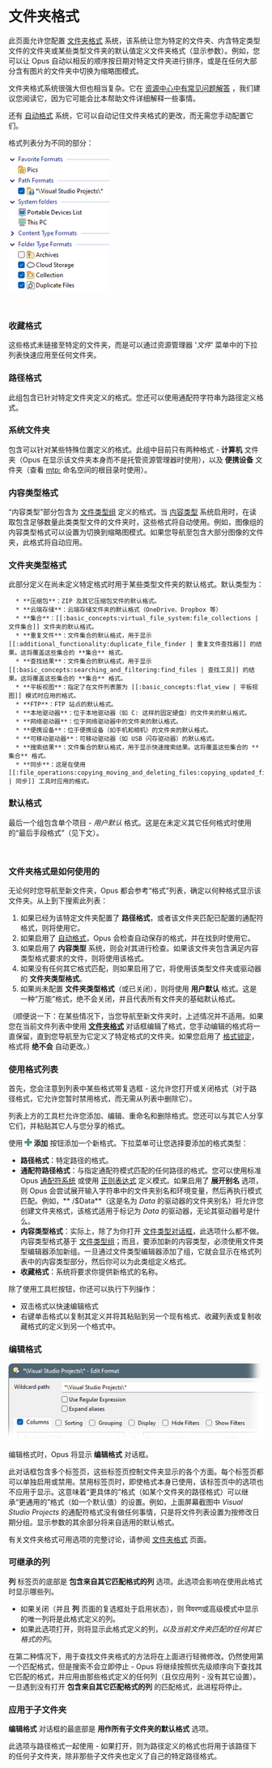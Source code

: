 # 文件夹格式

此页面允许您配置 [文件夹格式](/Manual/basic_concepts/folder_options/folder_formats.zh.md) 系统，该系统让您为特定的文件夹、内含特定类型文件的文件夹或某些类型文件夹的默认值定义文件夹格式（显示参数）。例如，您可以让 Opus 自动以相反的顺序按日期对特定文件夹进行排序，或是在任何大部分含有图片的文件夹中切换为缩略图模式。

文件夹格式系统很强大但也相当复杂。它在 [资源中心中有常见问题解答](https://resource.dopus.com/t/folder-formats-quick-guide/1313?u=chaoses-ib) ，我们建议您阅读它，因为它可能会比本帮助文件详细解释一些事情。

还有 [自动格式](/Manual/preferences/preferences_categories/folders/folder_formats/automatic_formats.zh.md) 系统，它可以自动记住文件夹格式的更改，而无需您手动配置它们。

格式列表分为不同的部分：

![](/Manual/images/media/13/folder_formats.png)

 

### 收藏格式

这些格式未链接至特定的文件夹，而是可以通过资源管理器 '*文件*' 菜单中的下拉列表快速应用至任何文件夹。

### 路径格式

此组包含已针对特定文件夹定义的格式。您还可以使用通配符字符串为路径定义格式。

### 系统文件夹

包含可以针对某些特殊位置定义的格式。此组中目前只有两种格式 - **计算机** 文件夹（Opus 在显示该文件夹本身而不是托管资源管理器时使用），以及 **便携设备** 文件夹（查看 [mtp:](/Manual/basic_concepts/virtual_file_system/mtp.zh.md) 命名空间的根目录时使用）。

### 内容类型格式

“内容类型”部分包含为 [文件类型组](/Manual/file_types/file_type_groups.zh.md) 定义的格式。当 [内容类型](/Manual/basic_concepts/folder_options/content_types.zh.md) 系统启用时，在读取包含足够数量此类类型文件的文件夹时，这些格式将自动使用。例如，图像组的内容类型格式可以设置为切换到缩略图模式。如果您导航至包含大部分图像的文件夹，此格式将自动应用。

### 文件夹类型格式

此部分定义在尚未定义特定格式时用于某些类型文件夹的默认格式。默认类型为：

      * **压缩包**：ZIP 及其它压缩包文件的默认格式。
      * **云端存储**：云端存储文件夹的默认格式（OneDrive、Dropbox 等）
      * **集合**：[[:basic_concepts:virtual_file_system:file_collections | 文件集合]] 文件夹的默认格式。
      * **重复文件**：文件集合的默认格式，用于显示 [[:additional_functionality:duplicate_file_finder | 重复文件查找器]] 的结果。这将覆盖这些集合的 **集合** 格式。
      * **查找结果**：文件集合的默认格式，用于显示 [[:basic_concepts:searching_and_filtering:find_files | 查找工具]] 的结果。这将覆盖这些集合的 **集合** 格式。
      * **平板视图**：指定了在文件列表置为 [[:basic_concepts:flat_view | 平板视图]] 模式时应用的格式。
      * **FTP**：FTP 站点的默认格式。
      * **本地驱动器**：位于本地驱动器（如 C: 这样的固定硬盘）的文件夹的默认格式。
      * **网络驱动器**：位于网络驱动器中的文件夹的默认格式。
      * **便携设备**：位于便携设备（如手机和相机）的文件夹的默认格式。
      * **可移动驱动器**：可移动驱动器（如 USB 闪存驱动器）的默认格式。
      * **搜索结果**：文件集合的默认格式，用于显示快速搜索结果。这将覆盖这些集合的 **集合** 格式。
      * **同步**：这是在使用 [[:file_operations:copying_moving_and_deleting_files:copying_updated_files:synchronize | 同步]] 工具时应用的格式。

### 默认格式

最后一个组包含单个项目 - *用户默认* 格式。这是在未定义其它任何格式时使用的“最后手段格式”（见下文）。

 

### 文件夹格式是如何使用的

无论何时您导航至新文件夹，Opus 都会参考“格式”列表，确定以何种格式显示该文件夹。从上到下搜索此列表：

1. 如果已经为该特定文件夹配置了 **路径格式**，或者该文件夹匹配已配置的通配符格式，则将使用它。
2. 如果启用了 [自动格式](/Manual/preferences/preferences_categories/folders/folder_formats/automatic_formats.zh.md)，Opus 会检查自动保存的格式，并在找到时使用它。
3. 如果启用了 **内容类型** 系统，则会对其进行检查。如果该文件夹包含满足内容类型格式要求的文件，则将使用该格式。
4. 如果没有任何其它格式匹配，则如果启用了它，将使用该类型文件夹或驱动器的 **文件夹类型格式**。
5. 如果尚未配置 **文件夹类型格式**（或已关闭），则将使用 **用户默认** 格式。这是一种“万能”格式，绝不会关闭，并且代表所有文件夹的基础默认格式。

（顺便说一下：在某些情况下，当您导航至新文件夹时，上述情况并不适用。如果您在当前文件列表中使用 **[文件夹格式](/Manual/basic_concepts/folder_options/README.zh.md)** 对话框编辑了格式，您手动编辑的格式将一直保留，直到您导航至为它定义了特定格式的文件夹。如果您启用了 [格式锁定](/Manual/basic_concepts/folder_options/locking_the_format.zh.md)，格式将 **绝不会** 自动更改。）

### 使用格式列表

首先，您会注意到列表中某些格式带复选框 - 这允许您打开或关闭格式（对于路径格式，它允许您暂时禁用格式，而无需从列表中删除它）。

列表上方的工具栏允许您添加、编辑、重命名和删除格式。您还可以与其它人分享它们，并粘贴其它人与您分享的格式。

使用 ![](/Manual/images/media/13/button_add.png) **添加** 按钮添加一个新格式。下拉菜单可让您选择要添加的格式类型：

- **路径格式**：特定路径的格式。
- **通配符路径格式**：与指定通配符模式匹配的任何路径的格式。您可以使用标准 Opus [通配符系统](/Manual/reference/wildcard_reference/pattern_matching_syntax.zh.md) 或使用 [正则表达式](/Manual/file_operations/renaming_files/advanced_rename/rename_modes/regular_expressions.zh.md) 定义模式。如果启用了 **展开别名** 选项，则 Opus 会尝试展开输入字符串中的文件夹别名和环境变量，然后再执行模式匹配。例如，** /$Data**（这是名为 *Data* 的驱动器的文件夹别名）将允许您创建文件夹格式，该格式适用于标记为 *Data* 的驱动器，无论其驱动器号是什么。
- **内容类型格式**：实际上，除了为你打开 [文件类型对话框](/Manual/file_types/README.zh.md)，此选项什么都不做。内容类型格式基于 [文件类型组](/Manual/file_types/file_type_groups.zh.md)；而且，要添加新的内容类型，必须使用文件类型编辑器添加新组。一旦通过文件类型编辑器添加了组，它就会显示在格式列表中的内容类型部分，然后你可以为此类组定义格式。
- **收藏格式**：系统将要求你提供新格式的名称。

除了使用工具栏按钮，你还可以执行下列操作：

- 双击格式以快速编辑格式
- 右键单击格式以复制其定义并将其粘贴到另一个现有格式、收藏列表或复制收藏格式的定义到另一个格式中。

### 编辑格式

![](/Manual/images/media/13/format_editor.png)

编辑格式时，Opus 将显示 **编辑格式** 对话框。

此对话框包含多个标签页，这些标签页控制文件夹显示的各个方面。每个标签页都可以单独启用或禁用。禁用标签页时，即使格式本身已使用，该标签页中的选项也不应用于显示。这意味着“更具体的”格式（如某个文件夹的路径格式）可以继承“更通用的”格式（如一个默认值）的设置。例如，上面屏幕截图中 *Visual Studio Projects* 的通配符格式没有做任何事情，只是将文件列表设置为按修改日期分组。显示参数的其余部分将来自适用的默认格式。

有关文件夹格式可用选项的完整讨论，请参阅 [文件夹格式](/Manual/basic_concepts/folder_options/README.zh.md) 页面。

### 可继承的列

**列** 标签页的底部是 **包含来自其它匹配格式的列** 选项。此选项会影响在使用此格式时显示哪些列。

- 如果关闭（并且 **列** 页面的复选框处于启用状态），则 विवरण或高级模式中显示的唯一列将是此格式定义的列。
- 如果此选项打开，则将显示此格式定义的列，*以及当前文件夹匹配的任何其它格式的列*。

在第二种情况下，用于查找文件夹格式的方法将在上面进行轻微修改。仍然使用第一个匹配格式，但是搜索不会立即停止 - Opus 将继续按照优先级顺序向下查找其它匹配的格式，并应用由那些格式定义的任何列（且仅应用列 - 没有其它设置）。一旦遇到没有打开 **包含来自其它匹配格式的列** 的匹配格式，此进程将停止。

### 应用于子文件夹

**编辑格式** 对话框的最底部是 **用作所有子文件夹的默认格式** 选项。

此选项与路径格式一起使用 - 如果打开，则为路径定义的格式也将用于该路径下的任何子文件夹，除非那些子文件夹也定义了自己的特定路径格式。